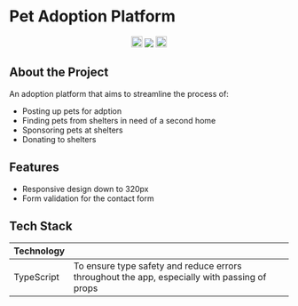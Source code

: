 # Pet Adoption Platform

<div align="center">
  
  <img src="https://img.shields.io/badge/TypeScript-007ACC?style=for-the-badge&logo=typescript&logoColor=white" height=20 alt="typescript logo">
  <img src="https://img.shields.io/badge/React-007ACC?style=for-the-badge&logo=react&logoColor=white">
  <img src="https://img.shields.io/badge/CSS3-1572B6?style=for-the-badge&logo=css3&logoColor=white" height=20 alt="css logo">
  
</div>

## About the Project
An adoption platform that aims to streamline the process of:
- Posting up pets for adption
- Finding pets from shelters in need of a second home
- Sponsoring pets at shelters
- Donating to shelters


## Features
- Responsive design down to 320px
- Form validation for the contact form

## Tech Stack
| Technology |  |
|---|---|
| TypeScript | To ensure type safety and reduce errors throughout the app, especially with passing of props |


